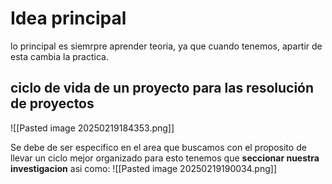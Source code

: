 # Idea principal
lo principal es siemrpre aprender teoria, ya que  cuando tenemos, apartir de esta cambia la practica.

## ciclo de vida de un proyecto  para  las resolución de proyectos

![[Pasted image 20250219184353.png]]

Se debe de ser especifico en el area que buscamos   con el proposito de llevar  un ciclo mejor organizado  para esto tenemos que **seccionar nuestra investigacion**  asi como:
![[Pasted image 20250219190034.png]]